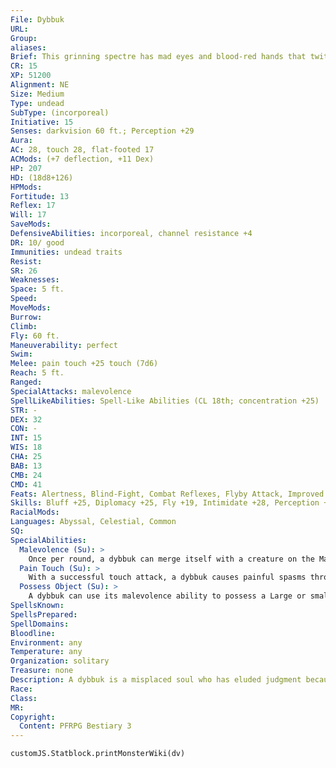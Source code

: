 ```yaml
---
File: Dybbuk
URL: 
Group: 
aliases: 
Brief: This grinning spectre has mad eyes and blood-red hands that twitch and jerk like a puppeteer's.
CR: 15
XP: 51200
Alignment: NE
Size: Medium
Type: undead
SubType: (incorporeal)
Initiative: 15
Senses: darkvision 60 ft.; Perception +29
Aura: 
AC: 28, touch 28, flat-footed 17
ACMods: (+7 deflection, +11 Dex)
HP: 207
HD: (18d8+126)
HPMods: 
Fortitude: 13
Reflex: 17
Will: 17
SaveMods: 
DefensiveAbilities: incorporeal, channel resistance +4
DR: 10/ good
Immunities: undead traits
Resist: 
SR: 26
Weaknesses: 
Space: 5 ft.
Speed: 
MoveMods: 
Burrow: 
Climb: 
Fly: 60 ft.
Maneuverability: perfect
Swim: 
Melee: pain touch +25 touch (7d6)
Reach: 5 ft.
Ranged: 
SpecialAttacks: malevolence
SpellLikeAbilities: Spell-Like Abilities (CL 18th; concentration +25)   At Will-detect thoughts (DC 19), telekinesis (DC 22)   3/day-dominate monster (DC 26), feeblemind (DC 22), inflict serious wounds (DC 20)   1/day-greater heroism, modify memory (DC 21), tongues
STR: -
DEX: 32
CON: -
INT: 15
WIS: 18
CHA: 25
BAB: 13
CMB: 24
CMD: 41
Feats: Alertness, Blind-Fight, Combat Reflexes, Flyby Attack, Improved Initiative, Iron Will, Lunge, Step Up, Weapon Focus (pain touch)
Skills: Bluff +25, Diplomacy +25, Fly +19, Intimidate +28, Perception +29, Sense Motive +29, Stealth +32
RacialMods: 
Languages: Abyssal, Celestial, Common
SQ: 
SpecialAbilities:
  Malevolence (Su): >
    Once per round, a dybbuk can merge itself with a creature on the Material Plane. This ability is similar to a magic jar spell (caster level 18th), except that  it does not require a receptacle. To use this ability, the dybbuk must be adjacent to the target. The target can resist the attack with a successful DC 26 Will save. A creature that successfully saves is immune to that same dybbuk's malevolence for 24 hours. The save DC is Charisma-based.
  Pain Touch (Su): >
    With a successful touch attack, a dybbuk causes painful spasms throughout the target's body, dealing 7d6 points of damage. Creatures that are immune to pain take no damage from this touch.
  Possess Object (Su): >
    A dybbuk can use its malevolence ability to possess a Large or smaller unattended object, animating it as if using animate objects, except the dybbuk merges with and controls the object as if it were a living creature. The dybbuk cannot speak or use its other special abilities while possessing the object.
SpellsKnown: 
SpellsPrepared: 
SpellDomains: 
Bloodline: 
Environment: any
Temperature: any
Organization: solitary
Treasure: none
Description: A dybbuk is a misplaced soul who has eluded judgment because of a some great transgression or a pitiful suicide. Like a ghost, it lingers on in the mortal world, either trying to fulfill an insane need to right some great failure that has marked its soul for eternity or merely to spread the torment it is condemned to face for eternity. Bodiless and left to wander, dybbuks grow increasingly bitter and resentful over the loss of their bodies and endlessly seek mortal or even inanimate forms to steal and use to sow suffering. Vile manipulators, they seek bodies that have the greatest potential to cause pain in those closest to their victims, taking pleasure in shifting a leader's agenda toward the destruction of her followers or torturing an innocent from within. Dybbuks also often animate unliving things to spread fear, reveling in the chaos resulting from manipulating corpses to confuse and terrify. Most also realize they have all of eternity to torment their chosen victims, and might lurk quietly near a living target for weeks or months, waiting for the right moment to act and begin their terrors anew.
Race: 
Class: 
MR: 
Copyright:
  Content: PFRPG Bestiary 3
---
```

```dataviewjs
customJS.Statblock.printMonsterWiki(dv)
```
